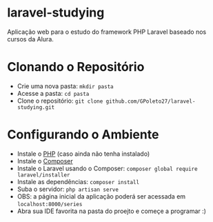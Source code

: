 # laravel-studying
Aplicação web para o estudo do framework PHP Laravel baseado nos cursos da Alura.

<h1>Clonando o Repositório</h1>
<ul>
  <li>Crie uma nova pasta: <code>mkdir pasta</code></li>
  <li>Acesse a pasta: <code>cd pasta</code></li>
  <li>Clone o repositório: <code>git clone github.com/GPoleto27/laravel-studying.git</code></li>
</ul>

<h1>Configurando o Ambiente</h1>
<ul>
  <li>Instale o <a href="https://www.php.net/downloads">PHP</a> (caso ainda não tenha instalado)</li>
  <li>Instale o <a href="https://getcomposer.org/download/">Composer</a></li>
  <li>Instale o Laravel usando o Composer: <code>composer global require laravel/installer</code></li>
  <li>Instale as dependências: <code>composer install</code></li>
  <li>Suba o servidor: <code>php artisan serve</code></li>
  <li>OBS: a página inicial da aplicação poderá ser acessada em <code>localhost:8000/series</code></li>
  <li>Abra sua IDE favorita na pasta do proejto e começe a programar :)</li>
</ul>
